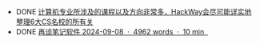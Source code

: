 - DONE [计算机专业所涉及的课程以及方向非常多，HackWay会尽可能详实地整理6大CS名校的所有关](https://hackway.org/docs/cs/map/#-c%E8%AF%AD%E8%A8%80%E4%B8%8Elinux)
- DONE [再谈笔记软件 2024-09-08  ·  4962 words  ·  10 min  ](https://crisq.top/posts/note_again/)